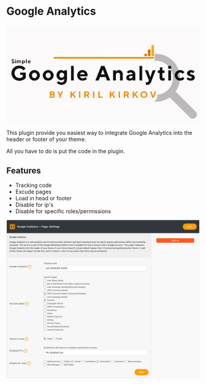 # Google Analytics

![alt text](https://github.com/Wordpress-Plugins-World/kirilkirkov-google-analytics/blob/master/Includes/Assets/590x300.jpg?raw=true)

<p>This plugin provide you easiest way to integrate Google Analytics into the header or footer of your theme.</p>
<p>All you have to do is put the code in the plugin.</p>

## Features

- Tracking code
- Excude pages
- Load in head or footer
- Disable for ip's
- Disable for specific roles/permissions

![alt text](https://github.com/Wordpress-Plugins-World/kirilkirkov-google-analytics/blob/master/Includes/Assets/admin-preview.jpg?raw=true)